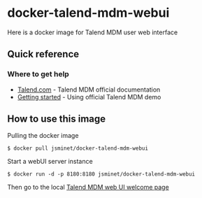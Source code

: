 
# docker-talend-mdm-webui
Here is a docker image for Talend MDM user web interface

## Quick reference
### Where to get help
* [Talend.com](https://www.talend.com/resources/introduction-master-data-management-mdm/) - Talend MDM official documentation
* [Getting started](https://akabiblog.wordpress.com/2019/01/14/getting-started-with-talend-mdm/) - Using official Talend MDM demo

## How to use this image
Pulling the docker image
```
$ docker pull jsminet/docker-talend-mdm-webui
```
Start a webUI server instance
```
$ docker run -d -p 8180:8180 jsminet/docker-talend-mdm-webui
```
Then go to the local [Talend MDM web UI welcome page](http://192.168.99.100:8180/talendmdm/auth/login.jsp)
